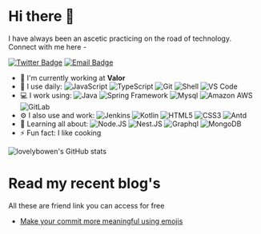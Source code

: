 # Hi there 👋

I have always been an ascetic practicing on the road of technology. Connect with me here -

[![Twitter Badge](https://img.shields.io/badge/-moshfiqrony-blue?style=plastic&logo=Twitter&logoColor=white&link=https://twitter.com/moshfiqrony/)](https://twitter.com/moshfiqrony/)
[![Email Badge](https://img.shields.io/badge/-lovelybowen@163.com-c14438?style=plastic&logo=Email&logoColor=white&link=mailto:lovelybowen@163.com)](mailto:lovelybowen@163.com)


- 🏢 I'm currently working at **Valor**
- 🚀 I use daily:
  ![JavaScript](https://img.shields.io/badge/-JavaScript-black?style=plastic&logo=javascript)
  ![TypeScript](https://img.shields.io/badge/-TypeScript-8fcfd1?style=plastic&logo=TypeScript)
  ![Git](https://img.shields.io/badge/-Git-black?style=plastic&logo=git)
  ![Shell](https://img.shields.io/badge/-Shell-blasck?style=plastic&logo=Shell)
  ![VS Code](https://img.shields.io/badge/-VS%20Code-007ACC?style=plastic&logo=visual-studio-code)
- 💻 I work using:
  ![Java](https://img.shields.io/badge/-Java-3b2e5a?style=plastic&logo=java)
  ![Spring Framework](https://img.shields.io/badge/-Spring-092E20?style=plastic&logo=Spring)
  ![Mysql](https://img.shields.io/badge/-Mysql-336791?style=plastic&logo=mysql)
  ![Amazon AWS](https://img.shields.io/badge/Amazon%20AWS-232F3E?style=plastic&logo=amazon-aws)
  ![GitLab](https://img.shields.io/badge/-GitLab-FCA121?style=plastic&logo=gitlab)
- ⚙️ I also use and work: ![Jenkins](https://img.shields.io/badge/-Jenkins-black?style=plastic&logo=Jenkins) ![Kotlin](https://img.shields.io/badge/-kotlin-006a71?style=plastic&logo=kotlin)
  ![HTML5](https://img.shields.io/badge/-HTML5-E34F26?style=plastic&logo=html5&logoColor=white)
  ![CSS3](https://img.shields.io/badge/-CSS3-1572B6?style=plastic&logo=css3)
  ![Antd](https://img.shields.io/badge/-Antd-563D7C?style=plastic&logo=antd)
- 🌱 Learning all about:
  ![Node.JS](https://img.shields.io/badge/-Node.JS-black?style=plastic&logo=Node.js) ![Nest.JS](https://img.shields.io/badge/-Nest.JS-c7b198?style=plastic&logo=Nest.JS) ![Graphql](https://img.shields.io/badge/-Graphql-E10098?style=plastic&logo=Graphql)
  ![MongoDB](https://img.shields.io/badge/-MongoDB-black?style=plastic&logo=mongodb)
- ⚡️ Fun fact: I like cooking

![lovelybowen's GitHub stats](https://github-readme-stats.vercel.app/api?username=lovelybowen)


# Read my recent blog's
All these are friend link you can access for free

- [Make your commit more meaningful using emojis](https://medium.com/@moshfiqrony/make-your-commit-more-meaningful-using-emojis-7dbf553293e8?source=friends_link&sk=28cd4c9b6e08e3fb9b1c6723cb4ef7ff)
